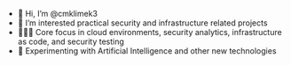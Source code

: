 - 👋 Hi, I’m @cmklimek3
- 👀 I’m interested practical security and infrastructure related projects
- 🧑🏼‍💻 Core focus in cloud environments, security analytics, infrastructure as code, and security testing
- 🧪 Experimenting with Artificial Intelligence and other new technologies

<!---
cmklimek3/cmklimek3 is a ✨ special ✨ repository because its `README.md` (this file) appears on your GitHub profile.
You can click the Preview link to take a look at your changes.
--->
